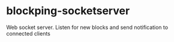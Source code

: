 # blockping-socketserver
Web socket server. Listen for new blocks and send notification to connected clients
